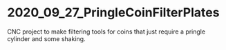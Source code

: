 # 2020_09_27_PringleCoinFilterPlates
CNC project to make filtering tools for coins that just require a pringle cylinder and some shaking.
